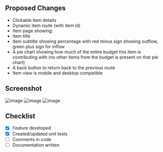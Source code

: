 ## Proposed Changes

* Clickable item details
* Dynamic item route (with item id)
* Item page showing:
 * Item title
 * Item subtitle showing percentage with red minus sign showing outflow, green plus sign for inflow
 * A pie chart showing how much of the entire budget this item is contributing with (no other items from the budget is present on that pie chart)
 * A back button to return back to the previous route
 * Item view is mobile and desktop compatible

## Screenshot

![image](https://user-images.githubusercontent.com/8595210/35739318-e2b06b8a-0839-11e8-8db9-db7b8894bf1c.png)
![image](https://user-images.githubusercontent.com/8595210/35739325-e6d62498-0839-11e8-9952-5c1e1ec24710.png)
![image](https://user-images.githubusercontent.com/8595210/35739329-e9fead98-0839-11e8-93ca-8c3b014235bf.png)


## Checklist

* [x] Feature developed
* [x] Created/updated unit tests
* [ ] Comments in code
* [ ] Documentation written
